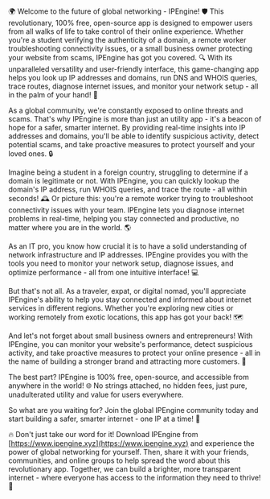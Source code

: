 🌍 Welcome to the future of global networking - IPEngine! 🛡️ This revolutionary, 100% free, open-source app is designed to empower users from all walks of life to take control of their online experience. Whether you're a student verifying the authenticity of a domain, a remote worker troubleshooting connectivity issues, or a small business owner protecting your website from scams, IPEngine has got you covered. 🔍 With its unparalleled versatility and user-friendly interface, this game-changing app helps you look up IP addresses and domains, run DNS and WHOIS queries, trace routes, diagnose internet issues, and monitor your network setup - all in the palm of your hand! 📡

As a global community, we're constantly exposed to online threats and scams. That's why IPEngine is more than just an utility app - it's a beacon of hope for a safer, smarter internet. By providing real-time insights into IP addresses and domains, you'll be able to identify suspicious activity, detect potential scams, and take proactive measures to protect yourself and your loved ones. 🔒

Imagine being a student in a foreign country, struggling to determine if a domain is legitimate or not. With IPEngine, you can quickly lookup the domain's IP address, run WHOIS queries, and trace the route - all within seconds! 🕰️ Or picture this: you're a remote worker trying to troubleshoot connectivity issues with your team. IPEngine lets you diagnose internet problems in real-time, helping you stay connected and productive, no matter where you are in the world. 🌎

As an IT pro, you know how crucial it is to have a solid understanding of network infrastructure and IP addresses. IPEngine provides you with the tools you need to monitor your network setup, diagnose issues, and optimize performance - all from one intuitive interface! 💻

But that's not all. As a traveler, expat, or digital nomad, you'll appreciate IPEngine's ability to help you stay connected and informed about internet services in different regions. Whether you're exploring new cities or working remotely from exotic locations, this app has got your back! 🗺️

And let's not forget about small business owners and entrepreneurs! With IPEngine, you can monitor your website's performance, detect suspicious activity, and take proactive measures to protect your online presence - all in the name of building a stronger brand and attracting more customers. 💼

The best part? IPEngine is 100% free, open-source, and accessible from anywhere in the world! 🌐 No strings attached, no hidden fees, just pure, unadulterated utility and value for users everywhere.

So what are you waiting for? Join the global IPEngine community today and start building a safer, smarter internet - one IP at a time! 💪

🔥 Don't just take our word for it! Download IPEngine from [https://www.ipengine.xyz](https://www.ipengine.xyz) and experience the power of global networking for yourself. Then, share it with your friends, communities, and online groups to help spread the word about this revolutionary app. Together, we can build a brighter, more transparent internet - where everyone has access to the information they need to thrive! 🌟